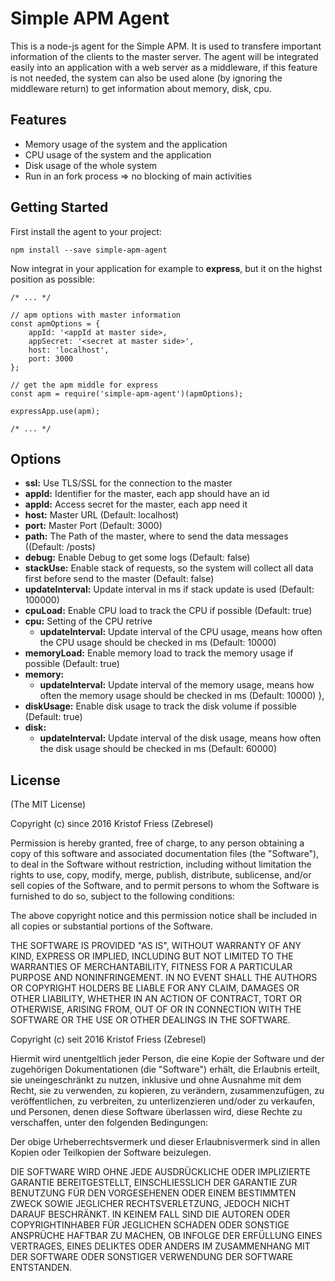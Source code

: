 # Simple APM Agent

This is a node-js agent for the Simple APM. It is used to transfere important information of the clients to the master server. The agent will be integrated easily into an application with a web server as a middleware, if this feature is not needed, the system can also be used alone (by ignoring the middleware return) to get information about memory, disk, cpu.

## Features

* Memory usage of the system and the application
* CPU usage of the system and the application
* Disk usage of the whole system
* Run in an fork process => no blocking of main activities


## Getting Started

First install the agent to your project:

```
npm install --save simple-apm-agent
```

Now integrat in your application for example to __express__, but it on the highst position as possible:

```
/* ... */

// apm options with master information
const apmOptions = {
	appId: '<appId at master side>,
	appSecret: '<secret at master side>',
	host: 'localhost',
	port: 3000
};

// get the apm middle for express
const apm = require('simple-apm-agent')(apmOptions);

expressApp.use(apm);

/* ... */
```

## Options

* __ssl:__ Use TLS/SSL for the connection to the master
* __appId:__ Identifier for the master, each app should have an id
* __appId:__ Access secret for the master, each app need it
* __host:__ Master URL (Default: localhost)
* __port:__ Master Port (Default: 3000)
* __path:__ The Path of the master, where to send the data messages ((Default: /posts)
* __debug:__ Enable Debug to get some logs (Default: false)
* __stackUse:__ Enable stack of requests, so the system will collect all data first before send to the master (Default: false)
* __updateInterval:__ Update interval in ms if stack update is used (Default: 100000)
* __cpuLoad:__ Enable CPU load to track the CPU if possible (Default: true)
* __cpu:__ Setting of the CPU retrive
	* __updateInterval:__ Update interval of the CPU usage, means how often the CPU usage should be checked in ms (Default: 10000)
* __memoryLoad:__ Enable memory load to track the memory usage if possible (Default: true)
* __memory:__
	* __updateInterval:__ Update interval of the memory usage, means how often the memory usage should be checked in ms (Default: 10000)
},
* __diskUsage:__ Enable disk usage to track the disk volume if possible (Default: true)
* __disk:__
	* __updateInterval:__ Update interval of the disk usage, means how often the disk usage should be checked in ms (Default: 60000)

## License
(The MIT License)

Copyright (c) since 2016 Kristof Friess (Zebresel)

Permission is hereby granted, free of charge, to any person obtaining a copy of this software and associated documentation files (the "Software"), to deal in the Software without restriction, including without limitation the rights to use, copy, modify, merge, publish, distribute, sublicense, and/or sell copies of the Software, and to permit persons to whom the Software is furnished to do so, subject to the following conditions:

The above copyright notice and this permission notice shall be included in all copies or substantial portions of the Software.

THE SOFTWARE IS PROVIDED "AS IS", WITHOUT WARRANTY OF ANY KIND, EXPRESS OR IMPLIED, INCLUDING BUT NOT LIMITED TO THE WARRANTIES OF MERCHANTABILITY, FITNESS FOR A PARTICULAR PURPOSE AND NONINFRINGEMENT. IN NO EVENT SHALL THE AUTHORS OR COPYRIGHT HOLDERS BE LIABLE FOR ANY CLAIM, DAMAGES OR OTHER LIABILITY, WHETHER IN AN ACTION OF CONTRACT, TORT OR OTHERWISE, ARISING FROM, OUT OF OR IN CONNECTION WITH THE SOFTWARE OR THE USE OR OTHER DEALINGS IN THE SOFTWARE.


Copyright (c) seit 2016 Kristof Friess (Zebresel)

Hiermit wird unentgeltlich jeder Person, die eine Kopie der Software und der zugehörigen Dokumentationen (die "Software") erhält, die Erlaubnis erteilt, sie uneingeschränkt zu nutzen, inklusive und ohne Ausnahme mit dem Recht, sie zu verwenden, zu kopieren, zu verändern, zusammenzufügen, zu veröffentlichen, zu verbreiten, zu unterlizenzieren und/oder zu verkaufen, und Personen, denen diese Software überlassen wird, diese Rechte zu verschaffen, unter den folgenden Bedingungen:

Der obige Urheberrechtsvermerk und dieser Erlaubnisvermerk sind in allen Kopien oder Teilkopien der Software beizulegen.

DIE SOFTWARE WIRD OHNE JEDE AUSDRÜCKLICHE ODER IMPLIZIERTE GARANTIE BEREITGESTELLT, EINSCHLIESSLICH DER GARANTIE ZUR BENUTZUNG FÜR DEN VORGESEHENEN ODER EINEM BESTIMMTEN ZWECK SOWIE JEGLICHER RECHTSVERLETZUNG, JEDOCH NICHT DARAUF BESCHRÄNKT. IN KEINEM FALL SIND DIE AUTOREN ODER COPYRIGHTINHABER FÜR JEGLICHEN SCHADEN ODER SONSTIGE ANSPRÜCHE HAFTBAR ZU MACHEN, OB INFOLGE DER ERFÜLLUNG EINES VERTRAGES, EINES DELIKTES ODER ANDERS IM ZUSAMMENHANG MIT DER SOFTWARE ODER SONSTIGER VERWENDUNG DER SOFTWARE ENTSTANDEN.